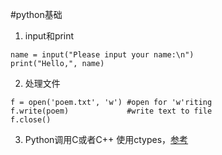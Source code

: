 #python基础
1. input和print
```
name = input("Please input your name:\n")
print("Hello,", name)
```

2. 处理文件
```
f = open('poem.txt', 'w') #open for 'w'riting
f.write(poem)             #write text to file
f.close() 
```

3. Python调用C或者C++
使用ctypes，[参考](http://blog.csdn.net/joeblackzqq/article/details/10431733) 

